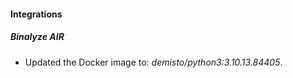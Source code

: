 #### Integrations
##### Binalyze AIR
- Updated the Docker image to: *demisto/python3:3.10.13.84405*.
